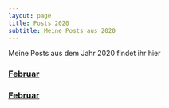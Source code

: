 ```yaml
---
layout: page
title: Posts 2020
subtitle: Meine Posts aus 2020
---
```


Meine Posts aus dem Jahr 2020 findet ihr hier

### [Februar](posts/2020-02-26-flake-it-till-you-make-it.md "Februar")

### [Februar](posts/2020-02-28-test-markdown.md "Februar")
